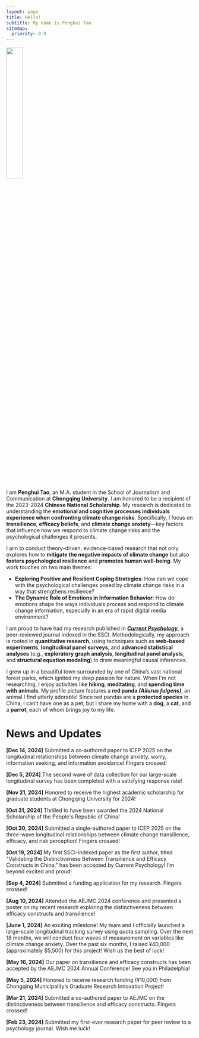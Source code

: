 ```yaml
---
layout: page
title: Hello!
subtitle: My name is Penghui Tao
sitemap:
  priority: 0.9
---
```


<img src="{{ '/assets/img/penghui.png' | prepend: site.baseurl }}" id="about-img" style="width: 30%; max-width: 800px;">

<div id="describe-text">
	<p align="left">I am <b>Penghui Tao</b>, an M.A. student in the School of Journalism and Communication at <b>Chongqing University</b>. I am honored to be a recipient of the 2023-2024 <b>Chinese National Scholarship</b>. My research is dedicated to understanding the <b>emotional and cognitive processes individuals experience when confronting climate change risks</b>. Specifically, I focus on <b>transilience</b>, <b>efficacy beliefs</b>, and <b>climate change anxiety</b>—key factors that influence how we respond to climate change risks and the psychological challenges it presents.</p>

<p align="left">I aim to conduct theory-driven, evidence-based research that not only explores how to <b>mitigate the negative impacts of climate change</b> but also <b>fosters psychological resilience</b> and <b>promotes human well-being</b>. My work touches on two main themes:</p>

<ul align="left">
    <li><b>Exploring Positive and Resilient Coping Strategies</b>: How can we cope with the psychological challenges posed by climate change risks in a way that strengthens resilience?</li>
    <li><b>The Dynamic Role of Emotions in Information Behavior</b>: How do emotions shape the ways individuals process and respond to climate change information, especially in an era of rapid digital media environment?</li>
</ul>

<p align="left">I am proud to have had my research published in <a href="https://doi.org/10.1007/s12144-024-06864-y"><b><i>Current Psychology</i></b></a>, a peer-reviewed journal indexed in the SSCI. Methodologically, my approach is rooted in <b>quantitative research</b>, using techniques such as <b>web-based experiments</b>, <b>longitudinal panel surveys</b>, and <b>advanced statistical analyses</b> (e.g., <b>exploratory graph analysis</b>, <b>longitudinal panel analysis</b>, and <b>structural equation modeling</b>) to draw meaningful causal inferences.</p>

<p align="left">I grew up in a beautiful town surrounded by one of China’s vast national forest parks, which ignited my deep passion for nature. When I'm not researching, I enjoy activities like <b>hiking</b>, <b>meditating</b>, and <b>spending time with animals</b>. My profile picture features a <b>red panda <i>(Ailurus fulgens)</i></b>, an animal I find utterly adorable! Since red pandas are a <b>protected species</b> in China, I can’t have one as a pet, but I share my home with a <b>dog</b>, a <b>cat</b>, and a <b>parrot</b>, each of whom brings joy to my life.</p>

<h1>News and Updates</h1>

<div id="updates" style="text-align: left;">
  <p><b>[Dec 14, 2024]</b> Submitted a co-authored paper to ICEP 2025 on the longitudinal relationships between climate change anxiety, worry, information seeking, and information avoidance! Fingers crossed!</p>

  <p><b>[Dec 5, 2024]</b> The second wave of data collection for our large-scale longitudinal survey has been completed with a satisfying response rate!</p>

  <p><b>[Nov 21, 2024]</b> Honored to receive the highest academic scholarship for graduate students at Chongqing University for 2024!</p>

  <p><b>[Oct 31, 2024]</b> Thrilled to have been awarded the 2024 National Scholarship of the People's Republic of China!</p>

  <p><b>[Oct 30, 2024]</b> Submitted a single-authored paper to ICEP 2025 on the three-wave longitudinal relationships between climate change transilience, efficacy, and risk perception! Fingers crossed!</p>

  <p><b>[Oct 19, 2024]</b> My first SSCI-indexed paper as the first author, titled "Validating the Distinctiveness Between Transilience and Efficacy Constructs in China," has been accepted by Current Psychology! I’m beyond excited and proud!</p>

  <p><b>[Sep 4, 2024]</b> Submitted a funding application for my research. Fingers crossed!</p>

  <p><b>[Aug 10, 2024]</b> Attended the AEJMC 2024 conference and presented a poster on my recent research exploring the distinctiveness between efficacy constructs and transilience!</p>

  <p><b>[June 1, 2024]</b> An exciting milestone! My team and I officially launched a large-scale longitudinal tracking survey using quota sampling. Over the next 18 months, we will conduct four waves of measurement on variables like climate change anxiety. Over the past six months, I raised ¥40,000 (approximately $5,500) for this project! Wish us the best of luck!</p>

  <p><b>[May 16, 2024]</b> Our paper on transilience and efficacy constructs has been accepted by the AEJMC 2024 Annual Conference! See you in Philadelphia!</p>

  <p><b>[May 5, 2024]</b> Honored to receive research funding (¥10,000) from Chongqing Municipality’s Graduate Research Innovation Project!</p>

  <p><b>[Mar 21, 2024]</b> Submitted a co-authored paper to AEJMC on the distinctiveness between transilience and efficacy constructs. Fingers crossed!</p>

  <p><b>[Feb 23, 2024]</b> Submitted my first-ever research paper for peer review to a psychology journal. Wish me luck!</p>
</div>
